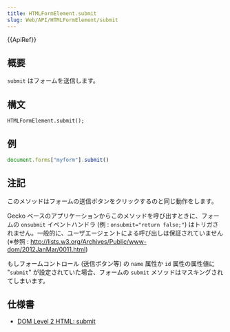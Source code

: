 ```yaml
---
title: HTMLFormElement.submit
slug: Web/API/HTMLFormElement/submit
---
```

{{ApiRef}}

## 概要

`submit` はフォームを送信します。

## 構文

```
HTMLFormElement.submit();
```

## 例

```js
document.forms["myform"].submit()
```

## 注記

このメソッドはフォームの送信ボタンをクリックするのと同じ動作をします。

Gecko ベースのアプリケーションからこのメソッドを呼び出すときに、フォームの `onsubmit` イベントハンドラ (例 : `onsubmit="return false;"`) はトリガされません。一般的に、ユーザエージェントによる呼び出しは保証されていません (※参照 : <http://lists.w3.org/Archives/Public/www-dom/2012JanMar/0011.html>)

もしフォームコントロール (送信ボタン等) の `name` 属性か `id` 属性の属性値に "`submit`" が設定されていた場合、フォームの `submit` メソッドはマスキングされてしまいます。

## 仕様書

- [DOM Level 2 HTML: submit](http://www.w3.org/TR/DOM-Level-2-HTML/html.html#ID-76767676)
